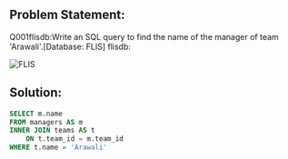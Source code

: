## Problem Statement:
Q001flisdb:Write an SQL query to find the name of the manager of team 'Arawali'.[Database: FLIS] flisdb:

![FLIS](https://backend.seek.onlinedegree.iitm.ac.in/23t1_cs2001/assets/img/flis.png)  

## Solution:
```SQL
SELECT m.name
FROM managers AS m
INNER JOIN teams AS t
    ON t.team_id = m.team_id
WHERE t.name = 'Arawali'
```
